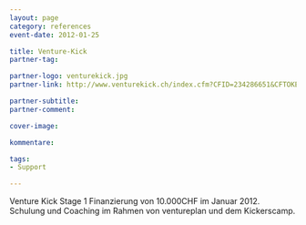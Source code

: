 ```yaml
---
layout: page
category: references
event-date: 2012-01-25

title: Venture-Kick 
partner-tag: 

partner-logo: venturekick.jpg
partner-link: http://www.venturekick.ch/index.cfm?CFID=234286651&CFTOKEN=72008046&page=129733&profil_id=5548&backpage=129908

partner-subtitle:
partner-comment:

cover-image: 

kommentare:

tags:
- Support

---
```


Venture Kick Stage 1 Finanzierung von 10.000CHF im Januar 2012. Schulung und Coaching im Rahmen von ventureplan und dem Kickerscamp.